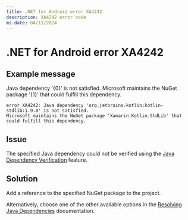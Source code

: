 ```yaml
---
title: .NET for Android error XA4242
description: XA4242 error code
ms.date: 04/11/2024
---
```

# .NET for Android error XA4242

## Example message

Java dependency '{0}' is not satisfied. Microsoft maintains the NuGet package '{1}' that could fulfill this dependency.

```
error XA4242: Java dependency 'org.jetbrains.kotlin:kotlin-stdlib:1.9.0' is not satisfied.
Microsoft maintains the NuGet package 'Xamarin.Kotlin.StdLib' that could fulfill this dependency.
```

## Issue

The specified Java dependency could not be verified using the
[Java Dependency Verification](../features/maven/java-dependency-verification.md)
feature.

## Solution

Add a reference to the specified NuGet package to the project.

Alternatively, choose one of the other available options in the
[Resolving Java Dependencies](../features/maven/resolving-java-dependencies.md)
documentation.
